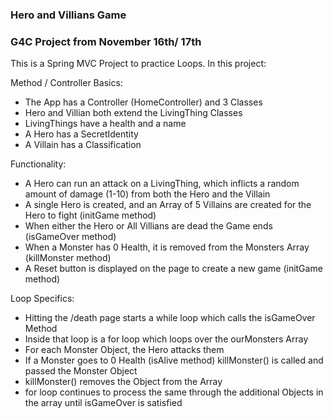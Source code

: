 ### Hero and Villians Game

### G4C Project from November 16th/ 17th

This is a Spring MVC Project to practice Loops. In this project:

Method / Controller Basics:

* The App has a Controller (HomeController) and 3 Classes
* Hero and Villian both extend the LivingThing Classes
* LivingThings have a health and a name
* A Hero has a SecretIdentity
* A Villain has a Classification

Functionality:

* A Hero can run an attack on a LivingThing, which inflicts a random amount of damage (1-10) from both the Hero and the Villain
* A single Hero is created, and an Array of 5 Villains are created for the Hero to fight (initGame method)
* When either the Hero or All Villians are dead the Game ends (isGameOver method)
* When a Monster has 0 Health, it is removed from the Monsters Array (killMonster method)
* A Reset button is displayed on the page to create a new game (initGame method)

Loop Specifics:

* Hitting the /death page starts a while loop which calls the isGameOver Method
* Inside that loop is a for loop which loops over the ourMonsters Array
* For each Monster Object, the Hero attacks them
* If a Monster goes to 0 Health (isAlive method) killMonster() is called and passed the Monster Object
* killMonster() removes the Object from the Array
* for loop continues to process the same through the additional Objects in the array until isGameOver is satisfied